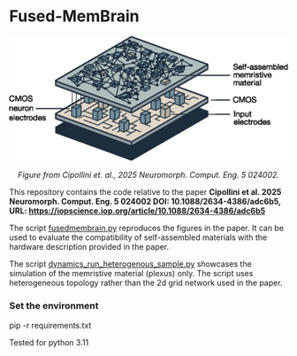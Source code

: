 # Fused-MemBrain

<p align="center">
  <img src="FusedMemBrain.jpg" alt="screenshot" width="600">
</p>
<p align="center"><em>Figure from Cipollini et. al., 2025 Neuromorph. Comput. Eng. 5 024002.</em></p>

This repository contains the code relative to the paper
**Cipollini et al. 2025 Neuromorph. Comput. Eng. 5 024002
DOI: 10.1088/2634-4386/adc6b5, URL: https://iopscience.iop.org/article/10.1088/2634-4386/adc6b5**

The script [fusedmembrain.py](spike_memnet/fusedmembrain.py) reproduces the figures in the paper. 
It can be used to evaluate the compatibility of self-assembled materials with the hardware description provided in the paper. 

The script [dynamics_run_heterogenous_sample.py](mem_net/dynamics_run_heterogenous_sample.py) showcases the simulation
of the memristive material (plexus) only. 
The script uses heterogeneous topology rather than the 2d grid network used in the paper.

### Set the environment
pip -r requirements.txt

Tested for python 3.11

